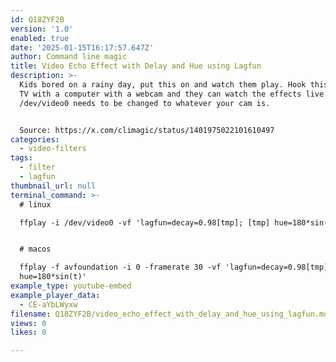 ```yaml
---
id: Q18ZYF2B
version: '1.0'
enabled: true
date: '2025-01-15T16:17:57.647Z'
author: Command line magic
title: Video Echo Effect with Delay and Hue using Lagfun
description: >-
  Kids bored on a rainy day, put this on and watch them play. Hook this up to a
  TV with a computer with a webcam and they can watch the effects live.
  /dev/video0 needs to be changed to whatever your cam is.


  Source: https://x.com/climagic/status/1401975022101610497
categories:
  - video-filters
tags:
  - filter
  - lagfun
thumbnail_url: null
terminal_command: >-
  # linux

  ffplay -i /dev/video0 -vf 'lagfun=decay=0.98[tmp]; [tmp] hue=180*sin(t)' 


  # macos

  ffplay -f avfoundation -i 0 -framerate 30 -vf 'lagfun=decay=0.98[tmp]; [tmp]
  hue=180*sin(t)'
example_type: youtube-embed
example_player_data:
  - CE-aYbLWyxw
filename: Q18ZYF2B/video_echo_effect_with_delay_and_hue_using_lagfun.md
views: 0
likes: 0

---
```

